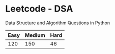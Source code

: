 # Leetcode - DSA

Data Structure and Algorithm Questions in Python

| Easy   |  Medium  | Hard |
|--------|----------|------|
|   120  |    150   |  46  |
